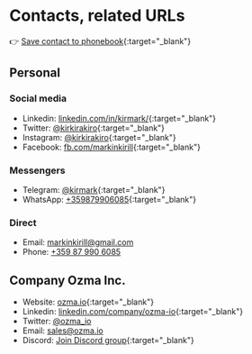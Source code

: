 # Contacts, related URLs

👉 [Save contact to phonebook](/data/kirill-markin.vcf){:target="_blank"}

## Personal

### Social media

* Linkedin: [linkedin.com/in/kirmark/](https://www.linkedin.com/in/kirmark/){:target="_blank"}
* Twitter: [@kirkirakiro](https://twitter.com/kirkirakiro){:target="_blank"}
* Instagram: [@kirkirakiro](https://www.instagram.com/kirkirakiro/){:target="_blank"}
* Facebook: [fb.com/markinkirill](https://www.facebook.com/markinkirill){:target="_blank"}

### Messengers

* Telegram: [@kirmark](https://t.me/kirmark){:target="_blank"}
* WhatsApp: [+359879906085](https://api.whatsapp.com/send?phone=359879906085){:target="_blank"}

### Direct

* Email: [markinkirill@gmail.com](mailto:markinkirill@gmail.com)
* Phone: [+359 87 990 6085](tel:+359879906085)

## Company Ozma Inc.

* Website: [ozma.io](https://ozma.io){:target="_blank"}
* Linkedin: [linkedin.com/company/ozma-io](https://linkedin.com/company/ozma-io){:target="_blank"}
* Twitter: [@ozma_io](https://twitter.com/ozma_io)
* Email: [sales@ozma.io](mailto:sales@ozma.io)
* Discord: [Join Discord group](https://discord.gg/tJYDhqrwFj){:target="_blank"}
